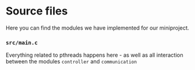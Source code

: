 # Source files
Here you can find the modules we have implemented for our miniproject.

### `src/main.c`
Everything related to pthreads happens here - as well as all interaction between the modules `controller` and `communication`
